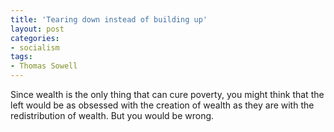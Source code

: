 ```yaml
---
title: 'Tearing down instead of building up'
layout: post
categories:
- socialism
tags:
- Thomas Sowell
---
```


Since wealth is the only thing that can cure poverty, you might think that the left would be as obsessed with the creation of wealth as they are with the redistribution of wealth. But you would be wrong.